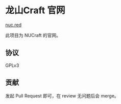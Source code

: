 # 龙山Craft 官网

[nuc.red](https://nuc.red)

此项目为 NUCraft 的官网。

## 协议

GPLv3

## 贡献

发起 Pull Request 即可，在 review 无问题后会 merge。
